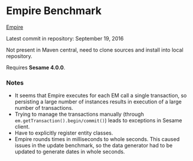 # Empire Benchmark

[Empire](https://github.com/mhgrove/Empire)

Latest commit in repository: September 19, 2016

Not present in Maven central, need to clone sources and install into local repository.

Requires **Sesame 4.0.0**.

### Notes

* It seems that Empire executes for each EM call a single transaction, so persisting a large number of instances results
in execution of a large number of transactions.
* Trying to manage the transactions manually (through `em.getTransaction().begin/commit()`) leads to exceptions in Sesame client.
* Have to explicitly register entity classes.
* Empire rounds times in milliseconds to whole seconds. This caused issues in the update benchmark, so the data generator had to be
updated to generate dates in whole seconds.

